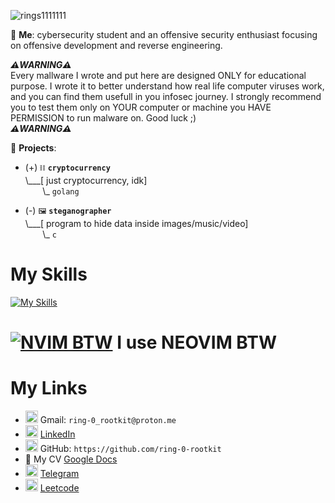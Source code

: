 ![rings1111111](https://github.com/ring-0-rootkit/ring-0-rootkit/assets/111735837/526dd6d2-ad11-43e0-a3db-19bb9bb5739c)

💬 **Me**: cybersecurity student and an offensive security enthusiast focusing on offensive development and reverse engineering.

***⚠️WARNING⚠️***<br/>
Every mallware I wrote and put here are designed ONLY for educational purpose. I wrote it to better understand how real life computer viruses work, and you can find them usefull in you infosec journey.
I strongly recommend you to test them only on YOUR computer or machine you HAVE PERMISSION to run malware on.
Good luck ;)<br/>
***⚠️WARNING⚠️***

🌱 **Projects**:

- (+) `⛓️` **`cryptocurrency`**<br>
\\___[ just cryptocurrency, idk]<br>
&nbsp;&nbsp;&nbsp;&nbsp;&nbsp;&nbsp;&nbsp;\\\_ `golang`

- (-) `🖼️` **`steganographer`**<br>
\\___[ program to hide data inside images/music/video]<br>
&nbsp;&nbsp;&nbsp;&nbsp;&nbsp;&nbsp;&nbsp;\\\_ `c`

# My Skills
[![My Skills](https://skillicons.dev/icons?i=bash,c,cpp,go,neovim,vim,linux)](https://skillicons.dev)

# [![NVIM BTW](https://skillicons.dev/icons?i=neovim)](https://skillicons.dev) I use NEOVIM BTW

# My Links

* <img src="https://skillicons.dev/icons?i=gmail" width="20" height="20"/> Gmail: `ring-0_rootkit@proton.me`
* <img src="https://skillicons.dev/icons?i=linkedin" width="20" height="20"/> [LinkedIn](https://www.linkedin.com/in/dmitry-dubina-96476a26b)  
* <img src="https://github.com/ring-0-rootkit/ring-0-rootkit/blob/main/github.png" width="20" height="20"/> GitHub: `https://github.com/ring-0-rootkit`
* 📝 My CV [Google Docs](https://docs.google.com/document/d/1aAGMqglEGZCVxPkagxD3X-CBwryW7sAkuv0WoM2V6gA/edit?usp=sharing)
* <img src="https://github.com/ring-0-rootkit/ring-0-rootkit/blob/main/tg.png" width="20" height="20"/> [Telegram](https://t.me/ring0_rootkit)
* <img src="https://github.com/ring-0-rootkit/ring-0-rootkit/blob/main/leetcode.png" width="20" height="20"/>  [Leetcode](https://leetcode.com/0rd1naryman/)


